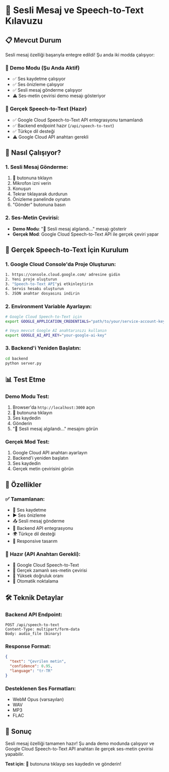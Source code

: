 # 🎤 Sesli Mesaj ve Speech-to-Text Kılavuzu

## 📋 **Mevcut Durum**

Sesli mesaj özelliği başarıyla entegre edildi! Şu anda iki modda çalışıyor:

### 🔄 **Demo Modu (Şu Anda Aktif)**
- ✅ Ses kaydetme çalışıyor
- ✅ Ses önizleme çalışıyor  
- ✅ Sesli mesaj gönderme çalışıyor
- ⚠️ Ses-metin çevirisi demo mesajı gösteriyor

### 🚀 **Gerçek Speech-to-Text (Hazır)**
- ✅ Google Cloud Speech-to-Text API entegrasyonu tamamlandı
- ✅ Backend endpoint hazır (`/api/speech-to-text`)
- ✅ Türkçe dil desteği
- ⚠️ Google Cloud API anahtarı gerekli

## 🎯 **Nasıl Çalışıyor?**

### **1. Sesli Mesaj Gönderme:**
1. 🎤 butonuna tıklayın
2. Mikrofon izni verin
3. Konuşun
4. Tekrar tıklayarak durdurun
5. Önizleme panelinde oynatın
6. "Gönder" butonuna basın

### **2. Ses-Metin Çevirisi:**
- **Demo Modu**: "🎤 Sesli mesaj algılandı..." mesajı gösterir
- **Gerçek Mod**: Google Cloud Speech-to-Text API ile gerçek çeviri yapar

## 🔧 **Gerçek Speech-to-Text İçin Kurulum**

### **1. Google Cloud Console'da Proje Oluşturun:**
```bash
1. https://console.cloud.google.com/ adresine gidin
2. Yeni proje oluşturun
3. "Speech-to-Text API"yi etkinleştirin
4. Servis hesabı oluşturun
5. JSON anahtar dosyasını indirin
```

### **2. Environment Variable Ayarlayın:**
```bash
# Google Cloud Speech-to-Text için
export GOOGLE_APPLICATION_CREDENTIALS="path/to/your/service-account-key.json"

# Veya mevcut Google AI anahtarınızı kullanın
export GOOGLE_AI_API_KEY="your-google-ai-key"
```

### **3. Backend'i Yeniden Başlatın:**
```bash
cd backend
python server.py
```

## 📊 **Test Etme**

### **Demo Modu Test:**
1. Browser'da `http://localhost:3000` açın
2. 🎤 butonuna tıklayın
3. Ses kaydedin
4. Gönderin
5. "🎤 Sesli mesaj algılandı..." mesajını görün

### **Gerçek Mod Test:**
1. Google Cloud API anahtarı ayarlayın
2. Backend'i yeniden başlatın
3. Ses kaydedin
4. Gerçek metin çevirisini görün

## 🎉 **Özellikler**

### ✅ **Tamamlanan:**
- 🎤 Ses kaydetme
- ▶️ Ses önizleme
- 📤 Sesli mesaj gönderme
- 🔄 Backend API entegrasyonu
- 🌍 Türkçe dil desteği
- 📱 Responsive tasarım

### 🚀 **Hazır (API Anahtarı Gerekli):**
- 🎯 Google Cloud Speech-to-Text
- 🎯 Gerçek zamanlı ses-metin çevirisi
- 🎯 Yüksek doğruluk oranı
- 🎯 Otomatik noktalama

## 🛠️ **Teknik Detaylar**

### **Backend API Endpoint:**
```http
POST /api/speech-to-text
Content-Type: multipart/form-data
Body: audio_file (binary)
```

### **Response Format:**
```json
{
  "text": "Çevrilen metin",
  "confidence": 0.95,
  "language": "tr-TR"
}
```

### **Desteklenen Ses Formatları:**
- WebM Opus (varsayılan)
- WAV
- MP3
- FLAC

## 🎯 **Sonuç**

Sesli mesaj özelliği tamamen hazır! Şu anda demo modunda çalışıyor ve Google Cloud Speech-to-Text API anahtarı ile gerçek ses-metin çevirisi yapabilir.

**Test için**: 🎤 butonuna tıklayıp ses kaydedin ve gönderin!

